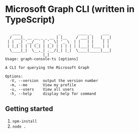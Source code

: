 # Microsoft Graph CLI (written in TypeScript)

```dotnetcli
   ____                 _        ____ _     ___ 
  / ___|_ __ __ _ _ __ | |__    / ___| |   |_ _|
 | |  _| '__/ _` | '_ \| '_ \  | |   | |    | |
 | |_| | | | (_| | |_) | | | | | |___| |___ | |
  \____|_|  \__,_| .__/|_| |_|  \____|_____|___|
                 |_|
Usage: graph-console-ts [options]

A CLI for querying the Microsoft Graph

Options:
  -V, --version  output the version number
  -m, --me       View my profile
  -u, --users    View all users
  -h, --help     display help for command
```

## Getting started

1. `npm-install`
2. `node .`
